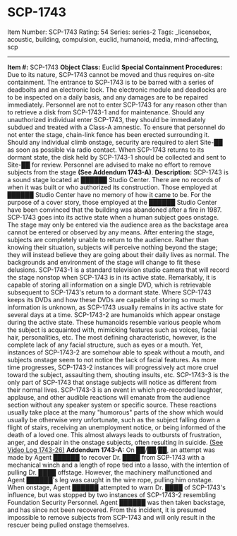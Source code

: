 # SCP-1743
Item Number: SCP-1743
Rating: 54
Series: series-2
Tags: _licensebox, acoustic, building, compulsion, euclid, humanoid, media, mind-affecting, scp

---

**Item #:** SCP-1743
**Object Class:** Euclid
**Special Containment Procedures:** Due to its nature, SCP-1743 cannot be moved and thus requires on-site containment. The entrance to SCP-1743 is to be barred with a series of deadbolts and an electronic lock. The electronic module and deadlocks are to be inspected on a daily basis, and any damages are to be repaired immediately.
Personnel are not to enter SCP-1743 for any reason other than to retrieve a disk from SCP-1743-1 and for maintenance. Should any unauthorized individual enter SCP-1743, they should be immediately subdued and treated with a Class-A amnestic. To ensure that personnel do not enter the stage, chain-link fence has been erected surrounding it.
Should any individual climb onstage, security are required to alert Site-██ as soon as possible via radio contact. When SCP-1743 returns to its dormant state, the disk held by SCP-1743-1 should be collected and sent to Site-██ for review. Personnel are advised to make no effort to remove subjects from the stage **(See Addendum 1743-A)**.
**Description:** SCP-1743 is a sound stage located at ██████ Studio Center. There are no records of when it was built or who authorized its construction. Those employed at ██████ Studio Center have no memory of how it came to be. For the purpose of a cover story, those employed at the ██████ Studio Center have been convinced that the building was abandoned after a fire in 1987.
SCP-1743 goes into its active state when a human subject goes onstage. The stage may only be entered via the audience area as the backstage area cannot be entered or observed by any means. After entering the stage, subjects are completely unable to return to the audience. Rather than knowing their situation, subjects will perceive nothing beyond the stage; they will instead believe they are going about their daily lives as normal. The backgrounds and environment of the stage will change to fit these delusions.
SCP-1743-1 is a standard television studio camera that will record the stage nonstop when SCP-1743 is in its active state. Remarkably, it is capable of storing all information on a single DVD, which is retrievable subsequent to SCP-1743's return to a dormant state. Where SCP-1743 keeps its DVDs and how these DVDs are capable of storing so much information is unknown, as SCP-1743 usually remains in its active state for several days at a time.
SCP-1743-2 are humanoids which appear onstage during the active state. These humanoids resemble various people whom the subject is acquainted with, mimicking features such as voices, facial hair, personalities, etc. The most defining characteristic, however, is the complete lack of any facial structure, such as eyes or a mouth. Yet, instances of SCP-1743-2 are somehow able to speak without a mouth, and subjects onstage seem to not notice the lack of facial features. As more time progresses, SCP-1743-2 instances will progressively act more cruel toward the subject, assaulting them, shouting insults, etc.
SCP-1743-3 is the only part of SCP-1743 that onstage subjects will notice as different from their normal lives. SCP-1743-3 is an event in which pre-recorded laughter, applause, and other audible reactions will emanate from the audience section without any speaker system or specific source. These reactions usually take place at the many "humorous" parts of the show which would usually be otherwise very unfortunate, such as the subject falling down a flight of stairs, receiving an unemployment notice, or being informed of the death of a loved one. This almost always leads to outbursts of frustration, anger, and despair in the onstage subjects, often resulting in suicide. [(See Video Log 1743-26)](/video-log-1743-26)
**Addendum 1743-A:**
On ██/██/██, an attempt was made by Agent ██████ to recover Dr. ████ from SCP-1743 with a mechanical winch and a length of rope tied into a lasso, with the intention of pulling Dr. ████ offstage. However, the machinery malfunctioned and Agent ██████'s leg was caught in the wire rope, pulling him onstage. When onstage, Agent ██████ attempted to warn Dr. ████ of SCP-1743's influence, but was stopped by two instances of SCP-1743-2 resembling Foundation Security Personnel. Agent ██████ was then taken backstage, and has since not been recovered.
From this incident, it is presumed impossible to remove subjects from SCP-1743 and will only result in the rescuer being pulled onstage themselves.